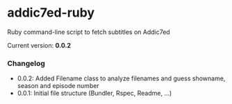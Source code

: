 addic7ed-ruby
=============

Ruby command-line script to fetch subtitles on Addic7ed

Current version: **0.0.2**

### Changelog

* 0.0.2: Added Filename class to analyze filenames and guess showname, season and episode number
* 0.0.1: Initial file structure (Bundler, Rspec, Readme, ...)